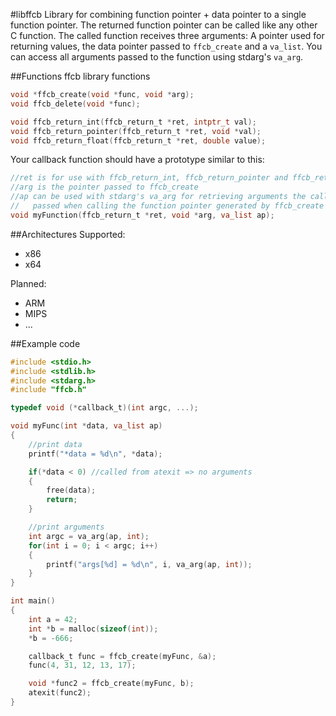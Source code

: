 #libffcb
Library for combining function pointer + data pointer to a single function pointer.
The returned function pointer can be called like any other C function. The called function receives three arguments:
A pointer used for returning values, the data pointer passed to `ffcb_create` and a `va_list`.
You can access all arguments passed to the function using stdarg's `va_arg`.

##Functions
ffcb library functions
```C
void *ffcb_create(void *func, void *arg);
void ffcb_delete(void *func);

void ffcb_return_int(ffcb_return_t *ret, intptr_t val);
void ffcb_return_pointer(ffcb_return_t *ret, void *val);
void ffcb_return_float(ffcb_return_t *ret, double value);
```
Your callback function should have a prototype similar to this:
```C
//ret is for use with ffcb_return_int, ffcb_return_pointer and ffcb_return_float
//arg is the pointer passed to ffcb_create
//ap can be used with stdarg's va_arg for retrieving arguments the caller
//	 passed when calling the function pointer generated by ffcb_create
void myFunction(ffcb_return_t *ret, void *arg, va_list ap);
```

##Architectures
Supported:
- x86
- x64

Planned:
- ARM
- MIPS
- ...

##Example code
```C
#include <stdio.h>
#include <stdlib.h>
#include <stdarg.h>
#include "ffcb.h"

typedef void (*callback_t)(int argc, ...);

void myFunc(int *data, va_list ap)
{
	//print data
	printf("*data = %d\n", *data);

	if(*data < 0) //called from atexit => no arguments
	{
		free(data);
		return;
	}

	//print arguments
	int argc = va_arg(ap, int);
	for(int i = 0; i < argc; i++)
	{
		printf("args[%d] = %d\n", i, va_arg(ap, int));
	}
}

int main()
{
	int a = 42;
	int *b = malloc(sizeof(int));
	*b = -666;

	callback_t func = ffcb_create(myFunc, &a);
	func(4, 31, 12, 13, 17);

	void *func2 = ffcb_create(myFunc, b);
	atexit(func2);
}
```
